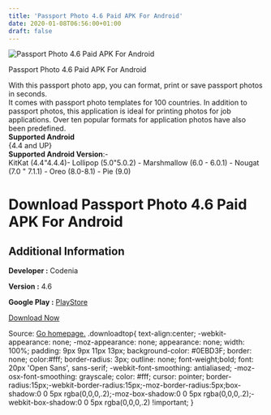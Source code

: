 ```yaml
---
title: 'Passport Photo 4.6 Paid APK For Android'
date: 2020-01-08T06:56:00+01:00
draft: false
---
```


![Passport Photo 4.6 Paid APK For Android](https://i1.wp.com/apkhome.net/wp-content/uploads/2020/01/Passport-Photo-4.6-Paid.png "Passport Photo 4.6 Paid APK For Android")

  

Passport Photo 4.6 Paid APK For Android

With this passport photo app, you can format, print or save passport photos in seconds.  
It comes with passport photo templates for 100 countries. In addition to passport photos, this application is ideal for printing photos for job applications. Over ten popular formats for application photos have also been predefined.  
**Supported Android**  
{4.4 and UP}  
**Supported Android Version**:-  
KitKat (4.4"4.4.4)- Lollipop (5.0"5.0.2) - Marshmallow (6.0 - 6.0.1) - Nougat (7.0 " 7.1.1) - Oreo (8.0-8.1) - Pie (9.0)

Download Passport Photo 4.6 Paid APK For Android
================================================

Additional Information
----------------------

**Developer :** Codenia

**Version :** 4.6

**Google Play :** [PlayStore](https://play.google.com/store/apps/details?id=de.vsmedia.passportphoto)

  

[Download Now](https://store4app.co/post/passport-photo-4-6-paid-apk-for-android_1578424676)

  
Source: [Go homepage.](https://store4app.co/post/passport-photo-4-6-paid-apk-for-android_1578424676) .downloadtop{ text-align:center; -webkit-appearance: none; -moz-appearance: none; appearance: none; width: 100%; padding: 9px 9px 11px 13px; background-color: #0EBD3F; border: none; color:#fff; border-radius: 3px; outline: none; font-weight;bold; font: 20px 'Open Sans', sans-serif; -webkit-font-smoothing: antialiased; -moz-osx-font-smoothing: grayscale; color: #fff; cursor: pointer; border-radius:15px;-webkit-border-radius:15px;-moz-border-radius:5px;box-shadow:0 0 5px rgba(0,0,0,.2);-moz-box-shadow:0 0 5px rgba(0,0,0,.2);-webkit-box-shadow:0 0 5px rgba(0,0,0,.2) !important; }